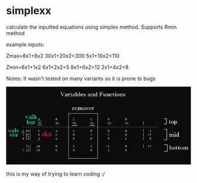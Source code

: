 # simplexx
 calculate the inputted equations using simplex method. Supports Rmin method
 
 example inputs:

Zmax=6x1+8x2 30x1+20x2<300 5x1+10x2<110

Zmin=6x1+1x2 6x1+2x2=5 8x1+6x2>12 2x1+4x2<8

Notes: It wasn't tested on many variants so it is prone to bugs

![](/assets/simplexx.jpg)

this is my way of trying to learn coding :/
